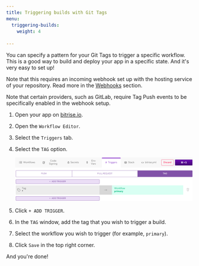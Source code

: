 ```yaml
---
title: Triggering builds with Git Tags
menu:
  triggering-builds:
    weight: 4

---
```

You can specify a pattern for your Git Tags to trigger a specific workflow. This is a good way to build and deploy your app in a specific state. And it's very easy to set up!

Note that this requires an incoming webhook set up with the hosting service of your repository. Read more in the [Webhooks](/webhooks) section.

Note that certain providers, such as GitLab, require Tag Push events to be specifically enabled in the webhook setup.

1. Open your app on [bitrise.io](https://www.bitrise.io).
2. Open the `Workflow Editor`.
3. Select the `Triggers` tab.
4. Select the `TAG` option.

   ![](/img/tag-trigger.png)
5. Click `+ ADD TRIGGER`.
6. In the `TAG` window, add the tag that you wish to trigger a build.
7. Select the workflow you wish to trigger (for example, `primary`).
8. Click `Save` in the top right corner.

And you're done!